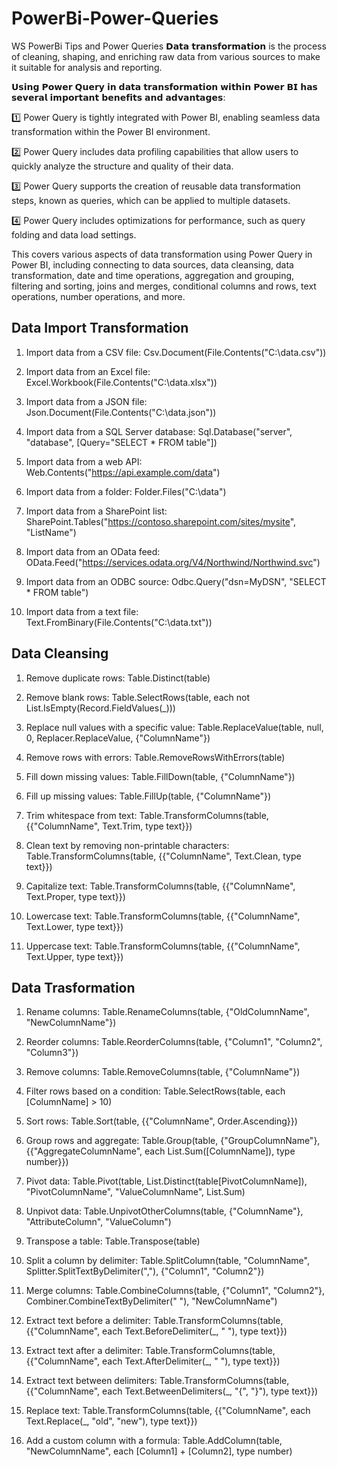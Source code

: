 # PowerBi-Power-Queries
WS PowerBi Tips and Power Queries 
𝗗𝗮𝘁𝗮 𝘁𝗿𝗮𝗻𝘀𝗳𝗼𝗿𝗺𝗮𝘁𝗶𝗼𝗻 is the process of cleaning, shaping, and enriching raw data from various sources to make it suitable for analysis and reporting.

𝗨𝘀𝗶𝗻𝗴 𝗣𝗼𝘄𝗲𝗿 𝗤𝘂𝗲𝗿𝘆 𝗶𝗻 𝗱𝗮𝘁𝗮 𝘁𝗿𝗮𝗻𝘀𝗳𝗼𝗿𝗺𝗮𝘁𝗶𝗼𝗻 𝘄𝗶𝘁𝗵𝗶𝗻 𝗣𝗼𝘄𝗲𝗿 𝗕𝗜 𝗵𝗮𝘀 𝘀𝗲𝘃𝗲𝗿𝗮𝗹 𝗶𝗺𝗽𝗼𝗿𝘁𝗮𝗻𝘁 𝗯𝗲𝗻𝗲𝗳𝗶𝘁𝘀 𝗮𝗻𝗱 𝗮𝗱𝘃𝗮𝗻𝘁𝗮𝗴𝗲𝘀:

1️⃣ Power Query is tightly integrated with Power BI, enabling seamless data transformation within the Power BI environment.

2️⃣ Power Query includes data profiling capabilities that allow users to quickly analyze the structure and quality of their data.

3️⃣ Power Query supports the creation of reusable data transformation steps, known as queries, which can be applied to multiple datasets.

4️⃣ Power Query includes optimizations for performance, such as query folding and data load settings.

This covers various aspects of data transformation using Power Query in Power BI, including connecting to data sources, data cleansing, data transformation, date and time operations, aggregation and grouping, filtering and sorting, joins and merges, conditional columns and rows, text operations, number operations, and more.

**Data Import Transformation**
------------------------------------------------------------------------
1. Import data from a CSV file: Csv.Document(File.Contents("C:\data.csv"))

2. Import data from an Excel file: Excel.Workbook(File.Contents("C:\data.xlsx"))

3. Import data from a JSON file: Json.Document(File.Contents("C:\data.json"))

4. Import data from a SQL Server database: Sql.Database("server", "database", [Query="SELECT * FROM table"]) 

5. Import data from a web API: Web.Contents("https://api.example.com/data")

6. Import data from a folder: Folder.Files("C:\data") 

7. Import data from a SharePoint list: SharePoint.Tables("https://contoso.sharepoint.com/sites/mysite", "ListName") 

8. Import data from an OData feed: OData.Feed("https://services.odata.org/V4/Northwind/Northwind.svc") 

9. Import data from an ODBC source: Odbc.Query("dsn=MyDSN", "SELECT * FROM table") 

10. Import data from a text file: Text.FromBinary(File.Contents("C:\data.txt"))

**Data Cleansing**
------------------------------------------------------------------------
1. Remove duplicate rows: Table.Distinct(table) 

2. Remove blank rows: Table.SelectRows(table, each not List.IsEmpty(Record.FieldValues(_))) 

3. Replace null values with a specific value: Table.ReplaceValue(table, null, 0, Replacer.ReplaceValue, {"ColumnName"}) 

4. Remove rows with errors: Table.RemoveRowsWithErrors(table) 

5. Fill down missing values: Table.FillDown(table, {"ColumnName"}) 

6. Fill up missing values: Table.FillUp(table, {"ColumnName"}) 

7. Trim whitespace from text: Table.TransformColumns(table, {{"ColumnName", Text.Trim, type text}}) 

8. Clean text by removing non-printable characters: Table.TransformColumns(table, {{"ColumnName", Text.Clean, type text}}) 

9. Capitalize text: Table.TransformColumns(table, {{"ColumnName", Text.Proper, type text}})

10. Lowercase text: Table.TransformColumns(table, {{"ColumnName", Text.Lower, type text}}) 

11. Uppercase text: Table.TransformColumns(table, {{"ColumnName", Text.Upper, type text}})

**Data Trasformation**
------------------------------------------------------------------------

1. Rename columns: Table.RenameColumns(table, {"OldColumnName", "NewColumnName"}) 

2. Reorder columns: Table.ReorderColumns(table, {"Column1", "Column2", "Column3"}) 

3. Remove columns: Table.RemoveColumns(table, {"ColumnName"}) 

4. Filter rows based on a condition: Table.SelectRows(table, each [ColumnName] > 10) 

5. Sort rows: Table.Sort(table, {{"ColumnName", Order.Ascending}}) 

6. Group rows and aggregate: Table.Group(table, {"GroupColumnName"}, {{"AggregateColumnName", each List.Sum([ColumnName]), type number}}) 

7. Pivot data: Table.Pivot(table, List.Distinct(table[PivotColumnName]), "PivotColumnName", "ValueColumnName", List.Sum) 

8. Unpivot data: Table.UnpivotOtherColumns(table, {"ColumnName"}, "AttributeColumn", "ValueColumn") 

9. Transpose a table: Table.Transpose(table) 

10. Split a column by delimiter: Table.SplitColumn(table, "ColumnName", Splitter.SplitTextByDelimiter(","), {"Column1", "Column2"}) 

11. Merge columns: Table.CombineColumns(table, {"Column1", "Column2"}, Combiner.CombineTextByDelimiter(" "), "NewColumnName") 

12. Extract text before a delimiter: Table.TransformColumns(table, {{"ColumnName", each Text.BeforeDelimiter(_, " "), type text}})

13. Extract text after a delimiter: Table.TransformColumns(table, {{"ColumnName", each Text.AfterDelimiter(_, " "), type text}}) 

14. Extract text between delimiters: Table.TransformColumns(table, {{"ColumnName", each Text.BetweenDelimiters(_, "{", "}"), type text}}) 

15. Replace text: Table.TransformColumns(table, {{"ColumnName", each Text.Replace(_, "old", "new"), type text}}) 

16. Add a custom column with a formula: Table.AddColumn(table, "NewColumnName", each [Column1] + [Column2], type number) 

